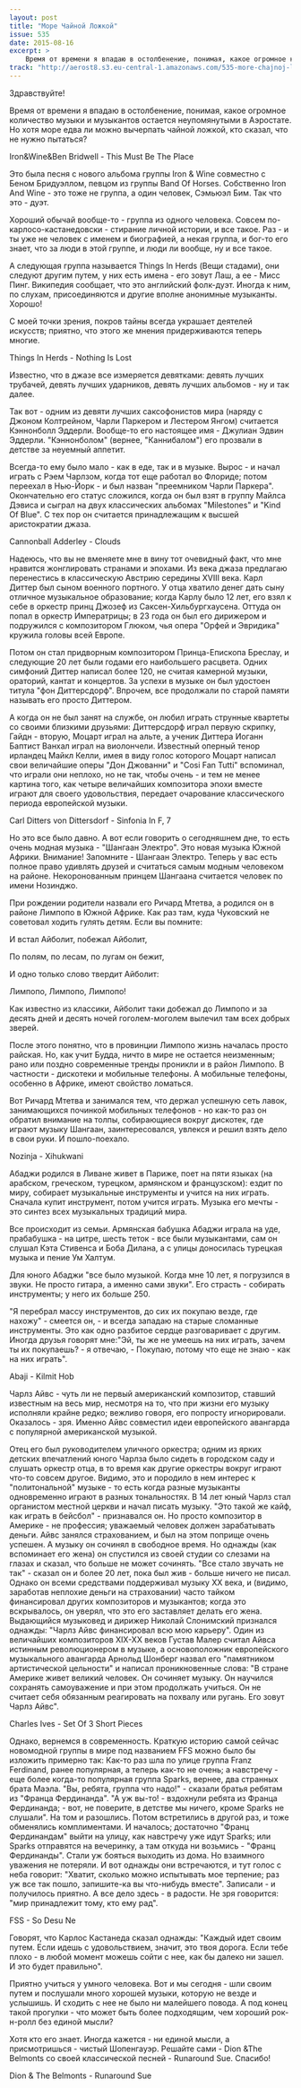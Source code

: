```yaml
---
layout: post
title: "Море Чайной Ложкой"
issue: 535
date: 2015-08-16
excerpt: >
    Время от времени я впадаю в остолбенение, понимая, какое огромное количество музыки и музыкантов остается неупомянутыми в Аэростате. Но хотя море едва ли можно вычерпать чайной ложкой, кто сказал, что не нужно пытаться?
track: "http://aerost8.s3.eu-central-1.amazonaws.com/535-more-chajnoj-lozhkoj.mp3"
---
```


Здравствуйте!

Время от времени я впадаю в остолбенение, понимая, какое огромное количество музыки и музыкантов остается неупомянутыми в Аэростате. Но хотя море едва ли можно вычерпать чайной ложкой, кто сказал, что не нужно пытаться?

Iron&Wine&Ben Bridwell - This Must Be The Place

Это была песня с нового альбома группы Iron & Wine совместно с Беном Бридуэллом, певцом из группы Band Of Horses. Собственно Iron And Wine - это тоже не группа, а один человек, Сэмьюэл Бим. Так что это - дуэт.

Хороший обычай вообще-то - группа из одного человека. Совсем по-карлосо-кастанедовски - стирание личной истории, и все такое. Раз - и ты уже не человек с именем и биографией, а некая группа, и бог-то его знает, что за люди в этой группе, и люди ли вообще, ну и все такое.

А следующая группа называется Things In Herds (Вещи стадами), они следуют другим путем, у них есть имена - его зовут Лаш, а ее - Мисс Пинг. Википедия сообщает, что это английский фолк-дуэт. Иногда к ним, по слухам, присоединяются и другие вполне анонимные музыканты. Хорошо!

С моей точки зрения, покров тайны всегда украшает деятелей искусств; приятно, что этого же мнения придерживаются теперь многие.

Things In Herds - Nothing Is Lost

Известно, что в джазе все измеряется девятками: девять лучших трубачей, девять лучших ударников, девять лучших альбомов - ну и так далее.

Так вот - одним из девяти лучших саксофонистов мира (наряду с Джоном Колтрейном, Чарли Паркером и Лестером Янгом) считается Кэннонболл Эддерли. Вообще-то его настоящее имя - Джулиан Эдвин Эддерли. "Кэннонболом" (вернее, "Каннибалом") его прозвали в детстве за неуемный аппетит.

Всегда-то ему было мало - как в еде, так и в музыке. Вырос - и начал играть с Рэем Чарлзом, когда тот еще работал во Флориде; потом переехал в Нью-Йорк - и был назван "преемником Чарли Паркера". Окончательно его статус сложился, когда он был взят в группу Майлса Дэвиса и сыграл на двух классических альбомах "Milestones" и "Kind Of Blue". С тех пор он считается принадлежащим к высшей аристократии джаза.

Cannonball Adderley - Clouds

Надеюсь, что вы не вменяете мне в вину тот очевидный факт, что мне нравится жонглировать странами и эпохами. Из века джаза предлагаю перенестись в классическую Австрию середины XVIII века. Карл Диттер был сыном военного портного. У отца хватило денег дать сыну отличное музыкальное образование; когда Карлу было 12 лет, его взял к себе в оркестр принц Джозеф из Саксен-Хильбургхаусена. Оттуда он попал в оркестр Императрицы; в 23 года он был его дирижером и подружился с композитором Глюком, чья опера "Орфей и Эвридика" кружила головы всей Европе.

Потом он стал придворным композитором Принца-Епископа Бреслау, и следующие 20 лет были годами его наибольшего расцвета. Одних симфоний Диттер написал более 120, не считая камерной музыки, ораторий, кантат и концертов. За успехи в музыке он был удостоен титула "фон Диттерсдорф". Впрочем, все продолжали по старой памяти называть его просто Диттером.

А когда он не был занят на службе, он любил играть струнные квартеты со своими близкими друзьями: Диттерсдорф играл первую скрипку, Гайдн - вторую, Моцарт играл на альте, а ученик Диттера Иоганн Баптист Ванхал играл на виолончели. Известный оперный тенор ирландец Майкл Келли, имея в виду голос которого Моцарт написал свои величайшие оперы "Дон Джованни" и "Cosi Fan Tutti" вспоминал, что играли они неплохо, но не так, чтобы очень - и тем не менее картина того, как четыре величайших композитора эпохи вместе играют для своего удовольствия, передает очарование классического периода европейской музыки.

Carl Ditters von Dittersdorf - Sinfonia In F, 7

Но это все было давно. А вот если говорить о сегодняшнем дне, то есть очень модная музыка - "Шангаан Электро". Это новая музыка Южной Африки. Внимание! Запомните - Шангаан Электро. Теперь у вас есть полное право удивлять друзей и считаться самым модным человеком на районе. Некоронованным принцем Шангаана считается человек по имени Нозинджо.

При рождении родители назвали его Ричард Мтетва, а родился он в районе Лимпопо в Южной Африке. Как раз там, куда Чуковский не советовал ходить гулять детям. Если вы помните:

И встал Айболит, побежал Айболит,

По полям, по лесам, по лугам он бежит,

И одно только слово твердит Айболит:

Лимпопо, Лимпопо, Лимпопо!

Как известно из классики, Айболит таки добежал до Лимпопо и за десять дней и десять ночей гоголем-моголем вылечил там всех добрых зверей.

После этого понятно, что в провинции Лимпопо жизнь началась просто райская. Но, как учит Будда, ничто в мире не остается неизменным; рано или поздно современные тренды проникли и в район Лимпопо. В частности - дискотеки и мобильные телефоны. А мобильные телефоны, особенно в Африке, имеют свойство ломаться.

Вот Ричард Мтетва и занимался тем, что держал успешную сеть лавок, занимающихся починкой мобильных телефонов - но как-то раз он обратил внимание на толпы, собирающиеся вокруг дискотек, где играют музыку Шангаан, заинтересовался, увлекся и решил взять дело в свои руки. И пошло-поехало.

Nozinja - Xihukwani

Абаджи родился в Ливане живет в Париже, поет на пяти языках (на арабском, греческом, турецком, армянском и французском): ездит по миру, собирает музыкальные инструменты и учится на них играть. Сначала купит инструмент, потом учится играть. Музыка его мечты - это синтез всех музыкальных традиций мира.

Все происходит из семьи. Армянская бабушка Абаджи играла на уде, прабабушка - на цитре, шесть теток - все были музыкантами, сам он слушал Кэта Стивенса и Боба Дилана, а с улицы доносилась турецкая музыка и пение Ум Халтум.

Для юного Абаджи "все было музыкой. Когда мне 10 лет, я погрузился в звуки. Не просто гитара, а именно сами звуки". Его страсть - собирать инструменты; у него их больше 250.

"Я перебрал массу инструментов, до сих их покупаю везде, где нахожу" - смеется он, - и всегда западаю на старые сломанные инструменты. Это как одно разбитое сердце разговаривает с другим. Иногда друзья говорят мне:"Эй, ты же не умеешь на них играть, зачем ты их покупаешь? - я отвечаю, - Покупаю, потому что еще не знаю - как на них играть".

Abaji - Kilmit Hob

Чарлз Айвс - чуть ли не первый американский композитор, ставший известным на весь мир, несмотря на то, что при жизни его музыку исполняли крайне редко; вежливо говоря, его попросту игнорировали. Оказалось - зря. Именно Айвс совместил идеи европейского авангарда с популярной американской музыкой.

Отец его был руководителем уличного оркестра; одним из ярких детских впечатлений юного Чарлза было сидеть в городском саду и слушать оркестр отца, в то время как другие оркестры вокруг играют что-то совсем другое. Видимо, это и породило в нем интерес к "политональной" музыке - то есть когда разные музыканты одновременно играют в разных тональностях. В 14 лет юный Чарлз стал органистом местной церкви и начал писать музыку. "Это такой же кайф, как играть в бейсбол" - признавался он. Но просто композитор в Америке - не профессия; уважаемый человек должен зарабатывать деньги. Айвс занялся страхованием, и был на этом поприще очень успешен. А музыку он сочинял в свободное время. Но однажды (как вспоминает его жена) он спустился из своей студии со слезами на глазах и сказал, что больше не может сочинять. "Все стало звучать не так" - сказал он и более 20 лет, пока был жив - больше ничего не писал. Однако он всеми средствами поддерживал музыку XX века, и (видимо, заработав неплохие деньги на страховании) часто тайком финансировал других композиторов и музыкантов; когда это вскрывалось, он уверял, что это его заставляет делать его жена. Выдающийся музыковед и дирижер Николай Слонимский признался однажды: "Чарлз Айвс финансировал всю мою карьеру". Один из величайших композиторов XIX-XX веков Густав Малер считал Айвса истинным революционером в музыке, а основоположник европейского музыкального авангарда Арнольд Шонберг назвал его "памятником артистической цельности" и написал проникновенные слова: "В стране Америке живет великий человек. Он сочиняет музыку. Он научился сохранять самоуважение и при этом продолжать учиться. Он не считает себя обязанным реагировать на похвалу или ругань. Его зовут Чарлз Айвс".

Charles Ives - Set Of 3 Short Pieces

Однако, вернемся в современность. Краткую историю самой сейчас новомодной группы в мире под названием FFS можно было бы изложить примерно так: Как-то раз шла по улице группа Franz Ferdinand, ранее популярная, а теперь как-то не очень; а навстречу - еще более когда-то популярная группа Sparks, вернее, два странных брата Маэла. "Вы, ребята, группа что надо!" - сказали братья ребятам из "Франца Фердинанда". "А уж вы-то! - вздохнули ребята из Франца Фердинанда; - вот, не поверите, в детстве мы ничего, кроме Sparks не слушали". На том и разошлись. Потом встретились в другой раз, и тоже обменялись комплиментами. И началось; достаточно "Франц Фердинандам" выйти на улицу, как навстречу уже идут Sparks; или Sparks отправятся на вечеринку, а там откуда ни возьмись - "Франц Фердинанды". Стали уж бояться выходить из дома. Но взаимного уважения не потеряли. И вот однажды они встречаются, и тут голос с неба говорит: "Хватит, сколько можно испытывать мое терпение; раз уж все так пошло, запишите-ка вы что-нибудь вместе". Записали - и получилось приятно. А все дело здесь - в радости. Не зря говорится: "мир принадлежит тому, кто ему рад".

FSS - So Desu Ne

Говорят, что Карлос Кастанеда сказал однажды: "Каждый идет своим путем. Если идешь с удовольствием, значит, это твоя дорога. Если тебе плохо - в любой момент можешь сойти с нее, как бы далеко ни зашел. И это будет правильно".

Приятно учиться у умного человека. Вот и мы сегодня - шли своим путем и послушали много хорошей музыки, которую не везде и услышишь. И сходить с нее не было ни малейшего повода. А под конец такой прогулки - что может быть более подходящим, чем хороший рок-н-ролл без единой мысли?

Хотя кто его знает. Иногда кажется - ни единой мысли, а присмотришься - чистый Шопенгауэр. Решайте сами - Dion &The Belmonts со своей классической песней - Runaround Sue. Спасибо!

Dion & The Belmonts - Runaround Sue
